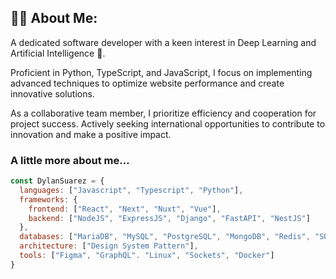 ## 👨‍💻 About Me:
A dedicated software developer with a keen interest in Deep Learning and Artificial Intelligence 🤖.

Proficient in Python, TypeScript, and JavaScript, I focus on implementing advanced techniques to optimize website performance and create innovative solutions.

As a collaborative team member, I prioritize efficiency and cooperation for project success. Actively seeking international opportunities to contribute to innovation and make a positive impact.

### A little more about me...
```javascript
const DylanSuarez = {
  languages: ["Javascript", "Typescript", "Python"],
  frameworks: {
    frontend: ["React", "Next", "Nuxt", "Vue"],
    backend: ["NodeJS", "ExpressJS", "Django", "FastAPI", "NestJS"]
  },
  databases: ["MariaDB", "MySQL", "PostgreSQL", "MongoDB", "Redis", "SQlite"],
  architecture: ["Design System Pattern"],
  tools: ["Figma", "GraphQL". "Linux", "Sockets", "Docker"]
}
```
<!-- 
### 🏆 Trophies
![](https://github-profile-trophy.vercel.app/?username=dyessucr&theme=discord&no-frame=true&no-bg=true&margin-w=4)
-->

<!-- ### 📊 Stats: -->
<!-- ![](https://github-readme-stats.vercel.app/api?username=dyessucr&theme=react&hide_border=true&include_all_commits=false&count_private=false)<br/> -->
<!-- ![](https://github-readme-streak-stats.herokuapp.com/?user=dyessucr&theme=react&hide_border=true)<br/> -->
<!-- ![](https://github-readme-stats-sigma-five.vercel.app/api/top-langs/?username=dyessucr&theme=react&hide_border=true&include_all_commits=false&count_private=false&layout=compact) -->
